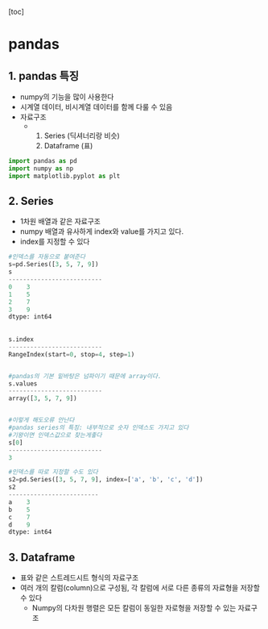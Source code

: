 [toc]

# pandas

## 1. pandas 특징

- numpy의 기능을 많이 사용한다
- 시계열 데이터, 비시계열 데이터를 함께 다룰 수 있음
- 자료구조
  - 1. Series (딕셔너리랑 비슷)
    2. Dataframe (표)

```python
import pandas as pd
import numpy as np
import matplotlib.pyplot as plt
```



## 2. Series

- 1차원 배열과 같은 자료구조
- numpy 배열과 유사하게 index와 value를 가지고 있다.
- index를 지정할 수 있다

```python
#인덱스를 자동으로 붙여준다
s=pd.Series([3, 5, 7, 9])
s
--------------------------
0    3
1    5
2    7
3    9
dtype: int64
    
    
s.index
--------------------------
RangeIndex(start=0, stop=4, step=1)


#pandas의 기본 밑바탕은 넘파이기 때문에 array이다.
s.values
--------------------------
array([3, 5, 7, 9])


#이렇게 해도오류 안난다
#pandas series의 특징: 내부적으로 숫자 인덱스도 가지고 있다
#기왕이면 인덱스값으로 찾는게좋다
s[0]
--------------------------
3
```

```python
#인덱스를 따로 지정할 수도 있다
s2=pd.Series([3, 5, 7, 9], index=['a', 'b', 'c', 'd'])
s2
-------------------------
a    3
b    5
c    7
d    9
dtype: int64
```



## 3. Dataframe

- 표와 같은 스트레드시트 형식의 자료구조
- 여러 개의 칼럼(column)으로 구성됨, 각 칼럼에 서로 다른 종류의 자료형을 저장할 수 있다
  - Numpy의 다차원 행렬은 모든 칼럼이 동일한 자로형을 저장할 수 있는 자료구조